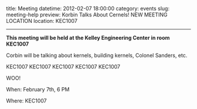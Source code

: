 title: Meeting
datetime: 2012-02-07 18:00:00
category: events
slug: meeting-help
preview: Korbin Talks About Cernels! NEW MEETING LOCATION
location: KEC1007

---

**This meeting will be held at the Kelley Engineering Center in room KEC1007**

Corbin will be talking about kernels, building kernels, Colonel Sanders, etc.

KEC1007
KEC1007
KEC1007
KEC1007
KEC1007

WOO!

When: February 7th, 6 PM

Where: KEC1007
